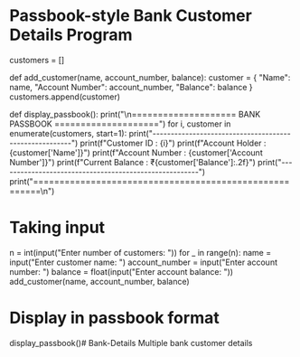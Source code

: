 # Passbook-style Bank Customer Details Program

customers = []

def add_customer(name, account_number, balance):
    customer = {
        "Name": name,
        "Account Number": account_number,
        "Balance": balance
    }
    customers.append(customer)

def display_passbook():
    print("\n==================== BANK PASSBOOK ====================")
    for i, customer in enumerate(customers, start=1):
        print("-------------------------------------------------------")
        print(f"Customer ID     : {i}")
        print(f"Account Holder  : {customer['Name']}")
        print(f"Account Number  : {customer['Account Number']}")
        print(f"Current Balance : ₹{customer['Balance']:.2f}")
        print("-------------------------------------------------------")
    print("=======================================================\n")

# Taking input
n = int(input("Enter number of customers: "))
for _ in range(n):
    name = input("Enter customer name: ")
    account_number = input("Enter account number: ")
    balance = float(input("Enter account balance: "))
    add_customer(name, account_number, balance)

# Display in passbook format
display_passbook()# Bank-Details
Multiple bank customer details 
